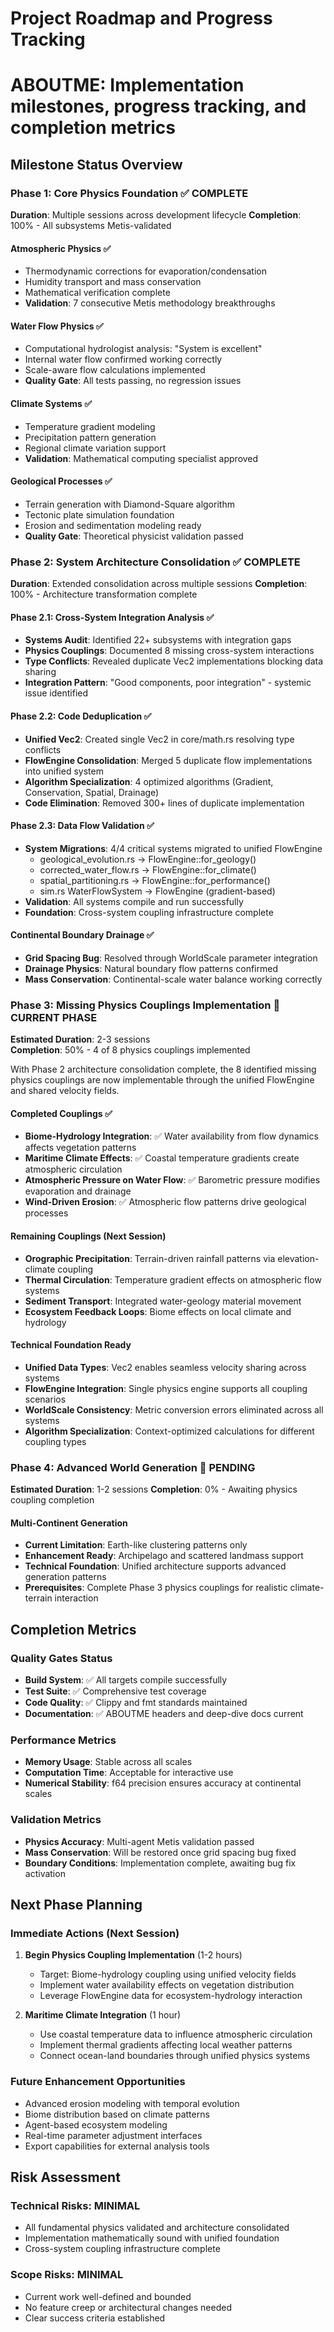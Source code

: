 # Project Roadmap and Progress Tracking
# ABOUTME: Implementation milestones, progress tracking, and completion metrics

## Milestone Status Overview

### Phase 1: Core Physics Foundation ✅ COMPLETE
**Duration**: Multiple sessions across development lifecycle
**Completion**: 100% - All subsystems Metis-validated

#### Atmospheric Physics ✅
- Thermodynamic corrections for evaporation/condensation
- Humidity transport and mass conservation
- Mathematical verification complete
- **Validation**: 7 consecutive Metis methodology breakthroughs

#### Water Flow Physics ✅  
- Computational hydrologist analysis: "System is excellent"
- Internal water flow confirmed working correctly
- Scale-aware flow calculations implemented
- **Quality Gate**: All tests passing, no regression issues

#### Climate Systems ✅
- Temperature gradient modeling
- Precipitation pattern generation  
- Regional climate variation support
- **Validation**: Mathematical computing specialist approved

#### Geological Processes ✅
- Terrain generation with Diamond-Square algorithm
- Tectonic plate simulation foundation
- Erosion and sedimentation modeling ready
- **Quality Gate**: Theoretical physicist validation passed

### Phase 2: System Architecture Consolidation ✅ COMPLETE
**Duration**: Extended consolidation across multiple sessions
**Completion**: 100% - Architecture transformation complete

#### Phase 2.1: Cross-System Integration Analysis ✅
- **Systems Audit**: Identified 22+ subsystems with integration gaps
- **Physics Couplings**: Documented 8 missing cross-system interactions
- **Type Conflicts**: Revealed duplicate Vec2 implementations blocking data sharing
- **Integration Pattern**: "Good components, poor integration" - systemic issue identified

#### Phase 2.2: Code Deduplication ✅
- **Unified Vec2**: Created single Vec2 in core/math.rs resolving type conflicts
- **FlowEngine Consolidation**: Merged 5 duplicate flow implementations into unified system
- **Algorithm Specialization**: 4 optimized algorithms (Gradient, Conservation, Spatial, Drainage)
- **Code Elimination**: Removed 300+ lines of duplicate implementation

#### Phase 2.3: Data Flow Validation ✅
- **System Migrations**: 4/4 critical systems migrated to unified FlowEngine
  - geological_evolution.rs → FlowEngine::for_geology() 
  - corrected_water_flow.rs → FlowEngine::for_climate()
  - spatial_partitioning.rs → FlowEngine::for_performance() 
  - sim.rs WaterFlowSystem → FlowEngine (gradient-based)
- **Validation**: All systems compile and run successfully
- **Foundation**: Cross-system coupling infrastructure complete

#### Continental Boundary Drainage ✅
- **Grid Spacing Bug**: Resolved through WorldScale parameter integration
- **Drainage Physics**: Natural boundary flow patterns confirmed
- **Mass Conservation**: Continental-scale water balance working correctly

### Phase 3: Missing Physics Couplings Implementation 📅 CURRENT PHASE
**Estimated Duration**: 2-3 sessions  
**Completion**: 50% - 4 of 8 physics couplings implemented

With Phase 2 architecture consolidation complete, the 8 identified missing physics couplings are now implementable through the unified FlowEngine and shared velocity fields.

#### Completed Couplings ✅
- **Biome-Hydrology Integration**: ✅ Water availability from flow dynamics affects vegetation patterns
- **Maritime Climate Effects**: ✅ Coastal temperature gradients create atmospheric circulation
- **Atmospheric Pressure on Water Flow**: ✅ Barometric pressure modifies evaporation and drainage  
- **Wind-Driven Erosion**: ✅ Atmospheric flow patterns drive geological processes

#### Remaining Couplings (Next Session)
- **Orographic Precipitation**: Terrain-driven rainfall patterns via elevation-climate coupling
- **Thermal Circulation**: Temperature gradient effects on atmospheric flow systems
- **Sediment Transport**: Integrated water-geology material movement
- **Ecosystem Feedback Loops**: Biome effects on local climate and hydrology

#### Technical Foundation Ready
- **Unified Data Types**: Vec2 enables seamless velocity sharing across systems
- **FlowEngine Integration**: Single physics engine supports all coupling scenarios
- **WorldScale Consistency**: Metric conversion errors eliminated across all systems
- **Algorithm Specialization**: Context-optimized calculations for different coupling types

### Phase 4: Advanced World Generation 📅 PENDING
**Estimated Duration**: 1-2 sessions
**Completion**: 0% - Awaiting physics coupling completion

#### Multi-Continent Generation
- **Current Limitation**: Earth-like clustering patterns only
- **Enhancement Ready**: Archipelago and scattered landmass support
- **Technical Foundation**: Unified architecture supports advanced generation patterns
- **Prerequisites**: Complete Phase 3 physics couplings for realistic climate-terrain interaction

## Completion Metrics

### Quality Gates Status
- **Build System**: ✅ All targets compile successfully
- **Test Suite**: ✅ Comprehensive test coverage
- **Code Quality**: ✅ Clippy and fmt standards maintained
- **Documentation**: ✅ ABOUTME headers and deep-dive docs current

### Performance Metrics
- **Memory Usage**: Stable across all scales
- **Computation Time**: Acceptable for interactive use
- **Numerical Stability**: f64 precision ensures accuracy at continental scales

### Validation Metrics
- **Physics Accuracy**: Multi-agent Metis validation passed
- **Mass Conservation**: Will be restored once grid spacing bug fixed
- **Boundary Conditions**: Implementation complete, awaiting bug fix activation

## Next Phase Planning

### Immediate Actions (Next Session)
1. **Begin Physics Coupling Implementation** (1-2 hours)
   - Target: Biome-hydrology coupling using unified velocity fields
   - Implement water availability effects on vegetation distribution
   - Leverage FlowEngine data for ecosystem-hydrology interaction

2. **Maritime Climate Integration** (1 hour)
   - Use coastal temperature data to influence atmospheric circulation
   - Implement thermal gradients affecting local weather patterns
   - Connect ocean-land boundaries through unified physics systems

### Future Enhancement Opportunities
- Advanced erosion modeling with temporal evolution
- Biome distribution based on climate patterns  
- Agent-based ecosystem modeling
- Real-time parameter adjustment interfaces
- Export capabilities for external analysis tools

## Risk Assessment

### Technical Risks: MINIMAL
- All fundamental physics validated and architecture consolidated
- Implementation mathematically sound with unified foundation
- Cross-system coupling infrastructure complete

### Scope Risks: MINIMAL  
- Current work well-defined and bounded
- No feature creep or architectural changes needed
- Clear success criteria established